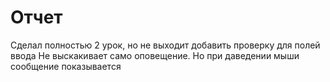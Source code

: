 # Отчет
Сделал полностью 2 урок, но не выходит добавить проверку для полей ввода
Не выскакивает само оповещение. Но при даведении мыши сообщение показывается
